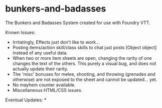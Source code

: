 # bunkers-and-badasses
 The Bunkers and Badasses System created for use with Foundry VTT.
 
Known Issues:
* Irritatingly, Effects just don't like to work...
* Posting items/action skill/class skills to chat just posts [Object object] instead of any useful data.
* When two or more item sheets are open, changing the rarity of one changes the text of the others. This purely a visual bug, and does not actually update their rarity.
* The 'misc' bonuses for melee, shooting, and throwing (grenades and otherwise) are not exposed to the sheet and cannot be updated... yet.
* No mayhem counter available.
* Miscellaneous HTML/CSS issues.

Eventual Updates:
* 
